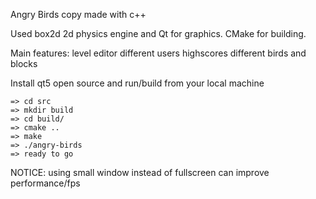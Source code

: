 Angry Birds copy made with c++

Used box2d 2d physics engine and Qt for graphics. CMake for building.

Main features:
	level editor
	different users
	highscores
	different birds and blocks


Install qt5 open source and run/build from your local machine

    => cd src 
    => mkdir build
    => cd build/
    => cmake ..
    => make
    => ./angry-birds
    => ready to go

NOTICE:
	using small window instead of fullscreen can improve performance/fps
